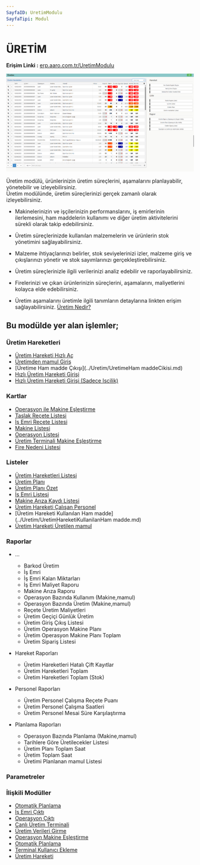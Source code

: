 ```yaml
---
SayfaID: UretimModulu
SayfaTipi: Modul
---
```


# ÜRETİM 

**Erişim Linki :** [erp.aaro.com.tr/UretimModulu](erp.aaro.com.tr/UretimModulu)

[![Image](../Uretim/uretimmodul.png)](Uretim)

Üretim modülü, ürünlerinizin üretim süreçlerini, aşamalarını planlayabilir, yönetebilir ve izleyebilirsiniz.  
Üretim modülünde, üretim süreçlerinizi gerçek zamanlı olarak izleyebilirsiniz. 

- Makinelerinizin ve işçilerinizin performanslarını, iş emirlerinin ilerlemesini, ham maddelerin kullanımı ve diğer üretim aktivitelerini sürekli olarak takip edebilirsiniz.
- Üretim süreçlerinizde kullanılan malzemelerin ve ürünlerin stok yönetimini sağlayabilirsiniz. 
- Malzeme ihtiyaçlarınızı belirler, stok seviyelerinizi izler, malzeme giriş ve çıkışlarınızı yönetir ve stok sayımlarınızı gerçekleştirebilirsiniz. 
- Üretim süreçlerinizle ilgili verilerinizi analiz edebilir ve raporlayabilirsiniz.
- Firelerinizi ve çıkan ürünlerinizin süreçlerini, aşamalarını, maliyetlerini kolayca elde edebilirsiniz. 

- Üretim aşamalarını üretimle ilgili tanımların detaylarına linkten erişim sağlayabilirsiniz. [Üretim Nedir?](../Uretim/UretimNedir.md)

## Bu modülde yer alan işlemler;

### Üretim Hareketleri

- [Üretim Hareketi Hızlı Aç](../Uretim/UretimHareketiHizliAc.md)
- [Üretimden mamul Giriş](../Uretim/UretimdenMamulGiris.md)
- [Üretime Ham madde Çıkışı](../Uretim/UretimeHam maddeCikisi.md)
- [Hızlı Üretim Hareketi Girişi](../Uretim/HizliUretimHareketi.md)
- [Hızlı Üretim Hareketi Girişi (Sadece Iscilik)](../Uretim/HizliUretimHareketiGirisiSadeceİscilik.md)

### Kartlar 

- [Operasyon ile Makine Eşleştirme](../Uretim/OperasyonMakineEslestirme.md)
- [Taslak Reçete Listesi](../Uretim/TaslakReceteListesi.md)
- [İş Emri Reçete Listesi](../IsEmriReceteListesi.md)
- [Makine Listesi](../Uretim/MakineListesi.md)
- [Operasyon Listesi](../Uretim/OperasyonListesi.md)
- [Üretim Terminali Makine Eşleştirme](../Uretim/UretimTerminalMakineEslestirme.md)
- [Fire Nedeni Listesi](../Uretim/FireNedeni.md)

### Listeler 

- [Üretim Hareketleri Listesi](../Uretim/UretimHareketleriListesi.md)
- [Üretim Planı](../Uretim/UretimPlani.md)
- [Üretim Planı Özet](../Uretim/UretimPlanOzet.md)
- [İş Emri Listesi](../Uretim/IsEmriListesi.md)
- [Makine Arıza Kaydı Listesi](../Uretim/MakineArizaKaydiListesi.md)
- [Üretim Hareketi Çalışan Personel](../Uretim/UretimHareketiCalisanListesi.md)
- [Üretim Hareketi Kullanılan Ham madde](../Uretim/UretimHareketiKullanilanHam madde.md)
- [Üretim Hareketi Üretilen mamul](../Uretim/UretimHareketiUretilenMamul.md)

### Raporlar

- ...
	- Barkod Üretim
	- İş Emri
	- İş Emri Kalan Miktarları
	- İş Emri Maliyet Raporu
	- Makine Arıza Raporu
	- Operasyon Bazında Kullanım (Makine,mamul)
	- Operasyon Bazında Üretim (Makine,mamul)
	- Reçete Üretim Maliyetleri
	- Üretim Geçiçi Günlük Üretim
	- Üretim Giriş Çıkış Listesi
	- Üretim Operasyon Makine Planı
	- Üretim Operasyon Makine Planı Toplam
	- Üretim Sipariş Listesi

- Hareket Raporları
	- Üretim Hareketleri Hatalı Çift Kayıtlar
	- Üretim Hareketleri Toplam
	- Üretim Hareketleri Toplam (Stok)

- Personel Raporları
	- Üretim Personel Çalışma Reçete Puanı
	- Üretim Personel Çalışma Saatleri
	- Üretim Personel Mesai Süre Karşılaştırma

- Planlama Raporları
	- Operasyon Bazında Planlama (Makine,mamul)
	- Tarihlere Göre Üretilecekler Listesi
	- Üretim Planı Toplam Saat
	- Üretim Toplam Saat
	- Üretimi Planlanan mamul Listesi


### Parametreler

### İlişkili Modüller

- [Otomatik Planlama](../Uretim/OtomatikPlanlama.md)
- [İş Emri Çıktı](../Uretim/IsEmriCikti.md)
- [Operasyon Çıktı](../Uretim/OperasyonCikti.md)
- [Canlı Üretim Terminali](../Uretim/Terminal.md)
- [Üretim Verileri Girme](../Uretim/UretimHareketi.md)
- [Operasyon Makine Eşleştirme](../Uretim/OperasyonMakineEslestirme.md)
- [Otomatik Planlama](../Uretim/OtomatikPlanlama.md)
- [Terminal Kullanıcı Ekleme](../Uretim/TerminalKullaniciEkleme.md)
- [Üretim Hareketi](../Uretim/UretimHareketi.md)
